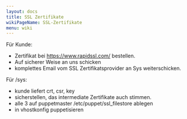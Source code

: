 ```yaml
---
layout: docs
title: SSL Zertifikate
wikiPageName: SSL-Zertifikate
menu: wiki
---
```


Für Kunde:

- Zertifikat bei https://www.rapidssl.com/ bestellen.
- Auf sicherer Weise an uns schicken
- komplettes Email vom SSL Zertifikatsprovider an Sys weiterschicken.

Für /sys:

- kunde liefert crt, csr, key
- sicherstellen, das intermediate Zertifikate auch stimmen.
- alle 3 auf puppetmaster /etc/puppet/ssl_filestore ablegen
- in vhostkonfig puppetisieren
